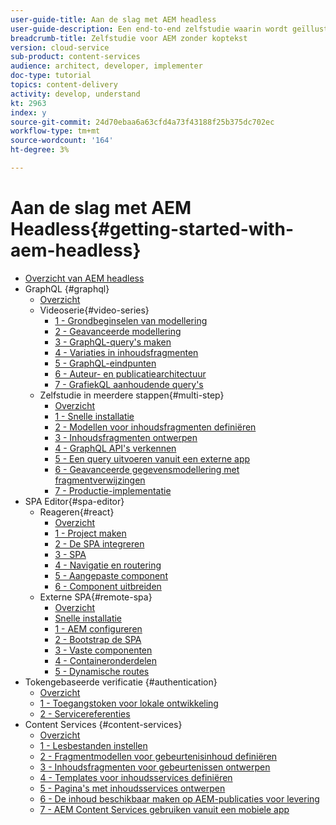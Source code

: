 ```yaml
---
user-guide-title: Aan de slag met AEM headless
user-guide-description: Een end-to-end zelfstudie waarin wordt geïllustreerd hoe u inhoud kunt samenstellen en beschikbaar maken met AEM headless.
breadcrumb-title: Zelfstudie voor AEM zonder koptekst
version: cloud-service
sub-product: content-services
audience: architect, developer, implementer
doc-type: tutorial
topics: content-delivery
activity: develop, understand
kt: 2963
index: y
source-git-commit: 24d70ebaa6a63cfd4a73f43188f25b375dc702ec
workflow-type: tm+mt
source-wordcount: '164'
ht-degree: 3%

---
```



# Aan de slag met AEM Headless{#getting-started-with-aem-headless}

+ [Overzicht van AEM headless](./overview.md)
+ GraphQL {#graphql}
   + [Overzicht](./graphql/overview.md)
   + Videoserie{#video-series}
      + [1 - Grondbeginselen van modellering](./graphql/video-series/modeling-basics.md)
      + [2 - Geavanceerde modellering](./graphql/video-series/advanced-modeling.md)
      + [3 - GraphQL-query&#39;s maken](./graphql/video-series/creating-graphql-queries.md)
      + [4 - Variaties in inhoudsfragmenten](./graphql/video-series/content-fragment-variations.md)
      + [5 - GraphQL-eindpunten](./graphql/video-series/graphql-endpoints.md)
      + [6 - Auteur- en publicatiearchitectuur](./graphql/video-series/author-publish-architecture.md)
      + [7 - GrafiekQL aanhoudende query&#39;s](./graphql/video-series/graphql-persisted-queries.md)
   + Zelfstudie in meerdere stappen{#multi-step}
      + [Overzicht](./graphql/multi-step/overview.md)
      + [1 - Snelle installatie](./graphql/multi-step/setup.md)
      + [2 - Modellen voor inhoudsfragmenten definiëren](./graphql/multi-step/content-fragment-models.md)
      + [3 - Inhoudsfragmenten ontwerpen](./graphql/multi-step/author-content-fragments.md)
      + [4 - GraphQL API&#39;s verkennen](./graphql/multi-step/explore-graphql-api.md)
      + [5 - Een query uitvoeren vanuit een externe app](./graphql/multi-step/graphql-and-external-app.md)
      + [6 - Geavanceerde gegevensmodellering met fragmentverwijzingen](./graphql/multi-step/fragment-references.md)
      + [7 - Productie-implementatie](./graphql/multi-step/production-deployment.md)
+ SPA Editor{#spa-editor}
   + Reageren{#react}
      + [Overzicht](./spa-editor/react/overview.md)
      + [1 - Project maken](./spa-editor/react/create-project.md)
      + [2 - De SPA integreren](./spa-editor/react/integrate-spa.md)
      + [3 - SPA](./spa-editor/react/map-components.md)
      + [4 - Navigatie en routering](./spa-editor/react/navigation-routing.md)
      + [5 - Aangepaste component](./spa-editor/react/custom-component.md)
      + [6 - Component uitbreiden](./spa-editor/react/extend-component.md)
   + Externe SPA{#remote-spa}
      + [Overzicht](./spa-editor/remote-spa/overview.md)
      + [Snelle installatie](./spa-editor/remote-spa/quick-setup.md)
      + [1 - AEM configureren](./spa-editor/remote-spa/aem-configure.md)
      + [2 - Bootstrap de SPA](./spa-editor/remote-spa/spa-bootstrap.md)
      + [3 - Vaste componenten](./spa-editor/remote-spa/spa-fixed-component.md)
      + [4 - Containeronderdelen](./spa-editor/remote-spa/spa-container-component.md)
      + [5 - Dynamische routes](./spa-editor/remote-spa/spa-dynamic-routes.md)
+ Tokengebaseerde verificatie {#authentication}
   + [Overzicht](./authentication/overview.md)
   + [1 - Toegangstoken voor lokale ontwikkeling](./authentication/local-development-access-token.md)
   + [2 - Servicereferenties](./authentication/service-credentials.md)
+ Content Services {#content-services}
   + [Overzicht](./content-services/overview.md)
   + [1 - Lesbestanden instellen](./content-services/chapter-1.md)
   + [2 - Fragmentmodellen voor gebeurtenisinhoud definiëren](./content-services/chapter-2.md)
   + [3 - Inhoudsfragmenten voor gebeurtenissen ontwerpen](./content-services/chapter-3.md)
   + [4 - Templates voor inhoudsservices definiëren](./content-services/chapter-4.md)
   + [5 - Pagina&#39;s met inhoudsservices ontwerpen](./content-services/chapter-5.md)
   + [6 - De inhoud beschikbaar maken op AEM-publicaties voor levering](./content-services/chapter-6.md)
   + [7 - AEM Content Services gebruiken vanuit een mobiele app](./content-services/chapter-7.md)
